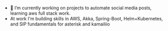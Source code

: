 - 🔭 I’m currently working on projects to automate social media posts, learning aws full stack work.
- At work I'm building skills in AWS, Akka, Spring-Boot, Helm+Kubernetes, and SIP fundamentals for asterisk and kamailiio
